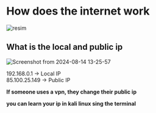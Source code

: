 # How does the internet work

![resim](https://github.com/user-attachments/assets/9369cd5f-093f-4e8c-812d-ef0201ccae79)


## What is the local and public ip 

![Screenshot from 2024-08-14 13-25-57](https://github.com/user-attachments/assets/09fa3fe9-8745-4643-9522-3902e663b1cd)

192.168.0.1 -> Local IP   
85.100.25.149 -> Public IP

**If someone uses a vpn, they change their public ip**

**you can learn your ip in kali linux sing the terminal**
